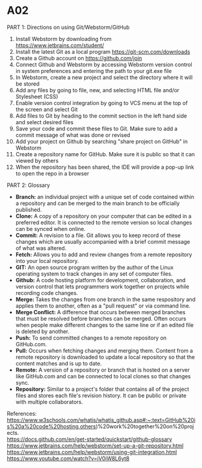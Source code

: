 # A02
PART 1: Directions on using Git/Webstorm/GitHub  
1.  Install Webstorm by downloading from https://www.jetbrains.com/student/ 
2.  Install the latest Git as a local program https://git-scm.com/downloads
3.  Create a Github account on https://github.com/join  
4.  Connect Github and Webstorm by accessing Webstorm version control in system preferences and entering the path to your git.exe file
5.  In Webstorm, create a new project and select the directory where it will be stored
6.  Add any files by going to file, new, and selecting HTML file and/or Stylesheet (CSS)
7.  Enable version control integration by going to VCS menu at the top of the screen and select Git
8.  Add files to Git by heading to the commit section in the left hand side and select desired files
9.  Save your code and commit these files to Git. Make sure to add a commit message of what was done or revised
10.  Add your project on Github by searching "share project on GitHub" in Webstorm
11.  Create a repository name for GitHub. Make sure it is public so that it can viewed by others
12.  When the repository has been shared, the IDE will provide a pop-up link to open the repo in a browser


PART 2: Glossary  
* **Branch:**  an individual project with a unique set of code contained within a repository and can be merged to the main branch to be officially published.
* **Clone:**  A copy of a repository on your computer that can be edited in a preferred editor. It is connected to the remote version so local changes can be synced when online. 
* **Commit:**  A revision to a file. Git allows you to keep record of these changes which are usually accompanied with a brief commit message of what was altered. 
* **Fetch:**  Allows you to add and review changes from a remote repository into your local repository.
* **GIT:**  An open source program written by the author of the Linux operating system to track changes in any set of computer files. 
* **Github:**  A code hosting platform for development, collaboration, and version control that lets programmers work together on projects while recording code changes.
* **Merge:**  Takes the changes from one branch in the same respository and applies them to another, often as a "pull request" or via command line. 
* **Merge Conflict:**  A difference that occurs between merged branches that must be resolved before branches can be merged. Often occurs when people make different changes to the same line or if an edited file is deleted by another.
* **Push:**   To send committed changes to a remote repository on GitHub.com.
* **Pull:**  Occurs when fetching changes and merging them. Content from a remote repository is downloaded to update a local repository so that the content matches and is up to date.
* **Remote:**  A version of a repository or branch that is hosted on a server like GitHub.com and can be connected to local clones so that changes sync.
* **Repository:**  Similar to a project's folder that contains all of the project files and stores each file's revision history. It can be public or private with multiple collaborators.


References:  
https://www.w3schools.com/whatis/whatis_github.asp#:~:text=GitHub%20is%20a%20code%20hosting,others)%20work%20together%20on%20projects.  
https://docs.github.com/en/get-started/quickstart/github-glossary  
https://www.jetbrains.com/help/webstorm/set-up-a-git-repository.html 
https://www.jetbrains.com/help/webstorm/using-git-integration.html  
https://www.youtube.com/watch?v=iV0iW8L6yt8 

